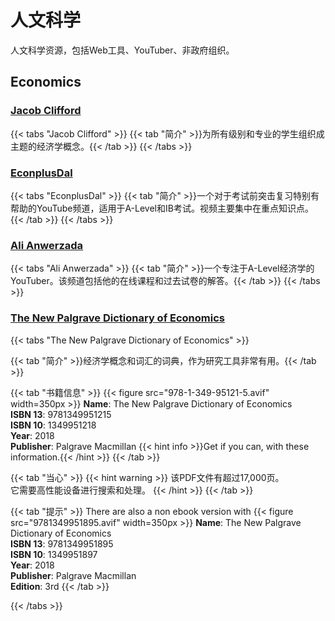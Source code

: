 # 人文科学

人文科学资源，包括Web工具、YouTuber、非政府组织。

## Economics

### [Jacob Clifford](https://www.youtube.com/c/ACDCLeadership)

{{< tabs "Jacob Clifford" >}}
{{< tab "简介" >}}为所有级别和专业的学生组织成主题的经济学概念。{{< /tab >}}
{{< /tabs >}}

### [EconplusDal](https://www.youtube.com/c/EconplusDal1)

{{< tabs "EconplusDal" >}}
{{< tab "简介" >}}一个对于考试前突击复习特别有帮助的YouTube频道，适用于A-Level和IB考试。视频主要集中在重点知识点。{{< /tab >}}
{{< /tabs >}}

### [Ali Anwerzada](https://www.youtube.com/channel/UCYnCkdiFJgxJ7BW9XN7m6Cw/playlists)

{{< tabs "Ali Anwerzada" >}}
{{< tab "简介" >}}一个专注于A-Level经济学的YouTuber。该频道包括他的在线课程和过去试卷的解答。{{< /tab >}}
{{< /tabs >}}

### [The New Palgrave Dictionary of Economics](https://link.springer.com/referencework/10.1057/978-1-349-95121-5#springerlink-search)

{{< tabs "The New Palgrave Dictionary of Economics" >}}

{{< tab "简介" >}}经济学概念和词汇的词典，作为研究工具非常有用。{{< /tab >}}

{{< tab "书籍信息" >}}
{{< figure src="978-1-349-95121-5.avif" width=350px >}}
**Name**: The New Palgrave Dictionary of Economics  
**ISBN 13**: 9781349951215  
**ISBN 10**: 1349951218  
**Year**: 2018  
**Publisher**: Palgrave Macmillan
{{< hint info >}}Get if you can, with these information.{{< /hint >}}
{{< /tab >}}

{{< tab "当心" >}}
{{< hint warning >}}
该PDF文件有超过17,000页。  
它需要高性能设备进行搜索和处理。
{{< /hint >}}
{{< /tab >}}

{{< tab "提示" >}}
There are also a non ebook version with
{{< figure src="9781349951895.avif" width=350px >}}
**Name**: The New Palgrave Dictionary of Economics  
**ISBN 13**: 9781349951895  
**ISBN 10**: 1349951897  
**Year**: 2018  
**Publisher**: Palgrave Macmillan  
**Edition**: 3rd
{{< /tab >}}

{{< /tabs >}}